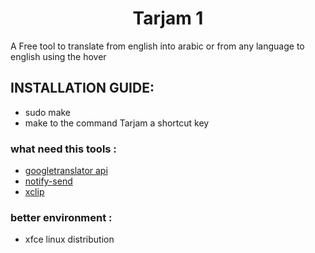  <h1 style="text-align: center;">Tarjam 1</h1> 


A Free tool to translate from english into arabic or from any language to english using the hover 



## INSTALLATION GUIDE: 

* sudo make 
* make to  the command Tarjam  a shortcut key 


### what need this tools : 

* [ googletranslator api ](https://pypi.org/project/googletrans/)
* [ notify-send ](http://manpages.ubuntu.com/manpages/xenial/man1/notify-send.1.html)
* [ xclip ](https://github.com/astrand/xclip) 


### better environment : 

* xfce linux distribution  

